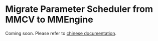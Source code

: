 # Migrate Parameter Scheduler from MMCV to MMEngine

Coming soon. Please refer to [chinese documentation](https://mmengine.readthedocs.io/zh_CN/latest/migration/param_scheduler.html).

